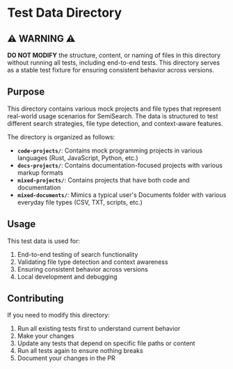 # Test Data Directory

## ⚠️ WARNING ⚠️

**DO NOT MODIFY** the structure, content, or naming of files in this directory without running all tests, including end-to-end tests. This directory serves as a stable test fixture for ensuring consistent behavior across versions.

## Purpose

This directory contains various mock projects and file types that represent real-world usage scenarios for SemiSearch. The data is structured to test different search strategies, file type detection, and context-aware features.

The directory is organized as follows:

- **`code-projects/`**: Contains mock programming projects in various languages (Rust, JavaScript, Python, etc.)
- **`docs-projects/`**: Contains documentation-focused projects with various markup formats
- **`mixed-projects/`**: Contains projects that have both code and documentation
- **`mixed-documents/`**: Mimics a typical user's Documents folder with various everyday file types (CSV, TXT, scripts, etc.)

## Usage

This test data is used for:

1. End-to-end testing of search functionality
2. Validating file type detection and context awareness
3. Ensuring consistent behavior across versions
4. Local development and debugging

## Contributing

If you need to modify this directory:

1. Run all existing tests first to understand current behavior
2. Make your changes
3. Update any tests that depend on specific file paths or content
4. Run all tests again to ensure nothing breaks
5. Document your changes in the PR 